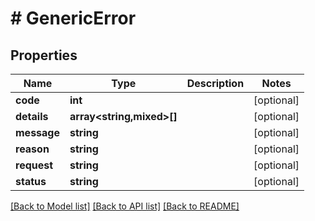 # # GenericError

## Properties

Name | Type | Description | Notes
------------ | ------------- | ------------- | -------------
**code** | **int** |  | [optional]
**details** | **array<string,mixed>[]** |  | [optional]
**message** | **string** |  | [optional]
**reason** | **string** |  | [optional]
**request** | **string** |  | [optional]
**status** | **string** |  | [optional]

[[Back to Model list]](../../README.md#models) [[Back to API list]](../../README.md#endpoints) [[Back to README]](../../README.md)
